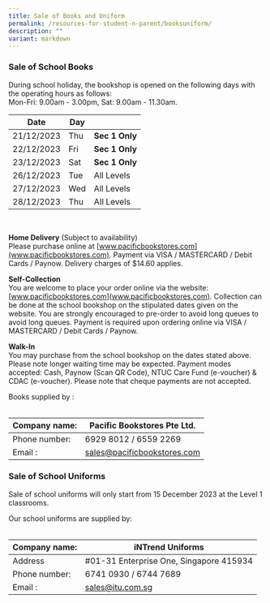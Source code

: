 ```yaml
---
title: Sale of Books and Uniform
permalink: /resources-for-student-n-parent/booksuniform/
description: ""
variant: markdown
---
```

### **Sale of School Books**

During school holiday, the bookshop is opened on the following days with the operating hours as follows:  
Mon-Fri: 9.00am - 3.00pm,  Sat: 9.00am - 11.30am.

|Date | Day |  |
| - | - | - |
| 21/12/2023 | Thu | **Sec 1 Only** |
| 22/12/2023 | Fri | **Sec 1 Only** |
| 23/12/2023 | Sat | **Sec 1 Only** |
| 26/12/2023 | Tue | All Levels |
| 27/12/2023 | Wed | All Levels |
| 28/12/2023 | Thu | AIl Levels |

<br>

**Home Delivery** (Subject to availability)<br>
Please purchase online at [www.pacificbookstores.com](www.pacificbookstores.com).
Payment via VISA / MASTERCARD / Debit Cards / Paynow. Delivery charges of $14.60 applies.

**Self-Collection**<br>
You are welcome to place your order online via the website: [www.pacificbookstores.com](www.pacificbookstores.com). Collection can be done at the school bookshop on the stipulated dates given on the website.
You are strongly encouraged to pre-order to avoid long queues to avoid long queues. Payment is required upon ordering
online via VISA / MASTERCARD / Debit Cards / Paynow.


**Walk-In**<br>
You may purchase from the school bookshop on the dates stated above. Please note longer waiting time may be expected.
Payment modes accepted: Cash, Paynow (Scan QR Code), NTUC Care Fund (e-voucher) &amp; CDAC (e-voucher).
Please note that cheque payments are not accepted.

Books supplied by :  
<br>

|Company name:  | Pacific Bookstores Pte Ltd.|
| - |-|
|  Phone number: | 6929 8012 / 6559 2269 |
|  Email : | sales@pacificbookstores.com |

### **Sale of School Uniforms**

Sale of school uniforms will only start from 15 December 2023 at the Level 1 classrooms.  

Our school uniforms are supplied by:  
<br>

|Company name:  | iNTrend Uniforms|
| - |-|
| Address| #01-31 Enterprise One, Singapore 415934|
|  Phone number: | 6741 0930 / 6744 7689|
|  Email : | sales@itu.com.sg |